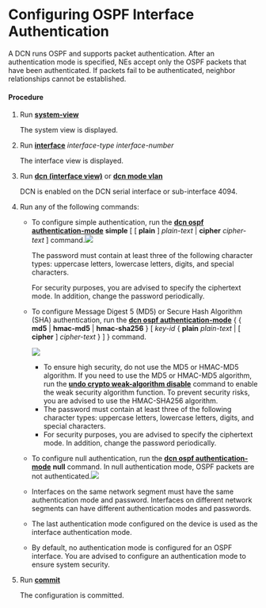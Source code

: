 Configuring OSPF Interface Authentication
=========================================

A DCN runs OSPF and supports packet authentication. After an authentication mode is specified, NEs accept only the OSPF packets that have been authenticated. If packets fail to be authenticated, neighbor relationships cannot be established.

#### Procedure

1. Run [**system-view**](cmdqueryname=system-view)
   
   
   
   The system view is displayed.
2. Run [**interface**](cmdqueryname=interface) *interface-type* *interface-number*
   
   
   
   The interface view is displayed.
3. Run [**dcn (interface view)**](cmdqueryname=dcn+%28interface+view%29) or [**dcn mode vlan**](cmdqueryname=dcn+mode+vlan)
   
   
   
   DCN is enabled on the DCN serial interface or sub-interface 4094.
4. Run any of the following commands:
   
   
   * To configure simple authentication, run the [**dcn ospf authentication-mode**](cmdqueryname=dcn+ospf+authentication-mode) **simple** [ [ **plain** ] *plain-text* | **cipher** *cipher-text* ] command.![](../../../../public_sys-resources/note_3.0-en-us.png) 
     
     The password must contain at least three of the following character types: uppercase letters, lowercase letters, digits, and special characters.
     
     For security purposes, you are advised to specify the ciphertext mode. In addition, change the password periodically.
   * To configure Message Digest 5 (MD5) or Secure Hash Algorithm (SHA) authentication, run the [**dcn ospf authentication-mode**](cmdqueryname=dcn+ospf+authentication-mode) { { **md5** | **hmac-md5** | **hmac-sha256** } [ *key-id* { **plain** *plain-text* | [ **cipher** ] *cipher-text* } ] } command.
     
     ![](../../../../public_sys-resources/note_3.0-en-us.png) 
     + To ensure high security, do not use the MD5 or HMAC-MD5 algorithm. If you need to use the MD5 or HMAC-MD5 algorithm, run the [**undo crypto weak-algorithm disable**](cmdqueryname=undo+crypto+weak-algorithm+disable) command to enable the weak security algorithm function. To prevent security risks, you are advised to use the HMAC-SHA256 algorithm.
     + The password must contain at least three of the following character types: uppercase letters, lowercase letters, digits, and special characters.
     + For security purposes, you are advised to specify the ciphertext mode. In addition, change the password periodically.
   * To configure null authentication, run the [**dcn ospf authentication-mode**](cmdqueryname=dcn+ospf+authentication-mode) **null** command. In null authentication mode, OSPF packets are not authenticated.![](../../../../public_sys-resources/note_3.0-en-us.png) 
   * Interfaces on the same network segment must have the same authentication mode and password. Interfaces on different network segments can have different authentication modes and passwords.
   * The last authentication mode configured on the device is used as the interface authentication mode.
   * By default, no authentication mode is configured for an OSPF interface. You are advised to configure an authentication mode to ensure system security.
5. Run [**commit**](cmdqueryname=commit)
   
   
   
   The configuration is committed.